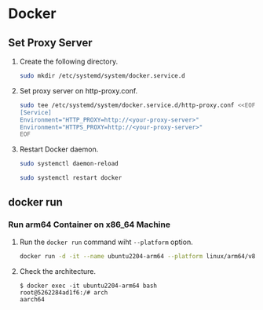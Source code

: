 # Docker
## Set Proxy Server
1. Create the following directory.
   ```sh
   sudo mkdir /etc/systemd/system/docker.service.d
   ```
1. Set proxy server on http-proxy.conf.
   ```sh
   sudo tee /etc/systemd/system/docker.service.d/http-proxy.conf <<EOF
   [Service]
   Environment="HTTP_PROXY=http://<your-proxy-server>"
   Environment="HTTPS_PROXY=http://<your-proxy-server>"
   EOF
   ```
1. Restart Docker daemon.
   ```sh
   sudo systemctl daemon-reload
   ```
   ```sh
   sudo systemctl restart docker
   ```

## docker run
### Run arm64 Container on x86_64 Machine
1. Run the `docker run` command wiht `--platform` option.
   ```sh
   docker run -d -it --name ubuntu2204-arm64 --platform linux/arm64/v8 ubuntu:22.04 bash
   ```
1. Check the architecture.
   ```
   $ docker exec -it ubuntu2204-arm64 bash
   root@5262284ad1f6:/# arch 
   aarch64
   ```
